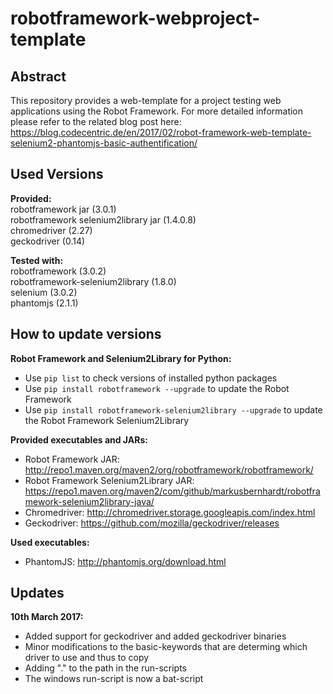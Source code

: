# robotframework-webproject-template


## Abstract
This repository provides a web-template for a project testing web applications using the Robot Framework.
For more detailed information please refer to the related blog post here:    
https://blog.codecentric.de/en/2017/02/robot-framework-web-template-selenium2-phantomjs-basic-authentification/

## Used Versions

__Provided:__    
robotframework jar (3.0.1)    
robotframework selenium2library jar (1.4.0.8)    
chromedriver (2.27)    
geckodriver (0.14)    

__Tested with:__    
robotframework (3.0.2)    
robotframework-selenium2library (1.8.0)    
selenium (3.0.2)    
phantomjs (2.1.1)    

## How to update versions

__Robot Framework and Selenium2Library for Python:__    
* Use `pip list` to check versions of installed python packages
* Use `pip install robotframework --upgrade` to update the Robot Framework
* Use `pip install robotframework-selenium2library --upgrade` to update the Robot Framework Selenium2Library

__Provided executables and JARs:__     
* Robot Framework JAR: http://repo1.maven.org/maven2/org/robotframework/robotframework/
* Robot Framework Selenium2Library JAR: https://repo1.maven.org/maven2/com/github/markusbernhardt/robotframework-selenium2library-java/
* Chromedriver: http://chromedriver.storage.googleapis.com/index.html
* Geckodriver: https://github.com/mozilla/geckodriver/releases

__Used executables:__     
* PhantomJS: http://phantomjs.org/download.html

## Updates

__10th March 2017:__    
* Added support for geckodriver and added geckodriver binaries
* Minor modifications to the basic-keywords that are determing which driver to use and thus to copy
* Adding "." to the path in the run-scripts
* The windows run-script is now a bat-script

